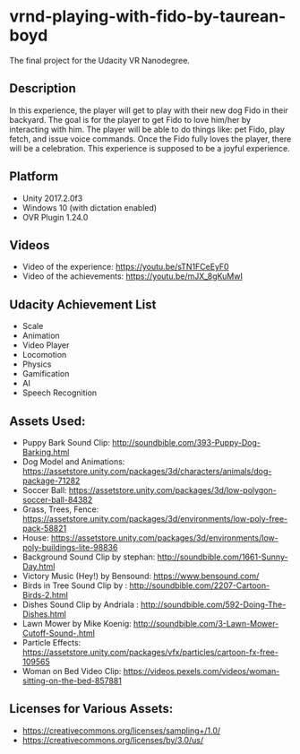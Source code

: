 # vrnd-playing-with-fido-by-taurean-boyd
The final project for the Udacity VR Nanodegree.

## Description
In this experience, the player will get to play with their new dog Fido in their backyard. The goal is for the player to get Fido to love him/her by interacting with him. The player will be able to do things like: pet Fido, play fetch, and issue voice commands. Once the Fido fully loves the player, there will be a celebration. This experience is supposed to be a joyful experience.

## Platform
 - Unity 2017.2.0f3
 - Windows 10 (with dictation enabled)
 - OVR Plugin 1.24.0

## Videos
 - Video of the experience: https://youtu.be/sTN1FCeEyF0
 - Video of the achievements: https://youtu.be/mJX_8gKuMwI

## Udacity Achievement List
 - Scale
 - Animation
 - Video Player
 - Locomotion
 - Physics
 - Gamification
 - AI
 - Speech Recognition

## Assets Used:
 - Puppy Bark Sound Clip: http://soundbible.com/393-Puppy-Dog-Barking.html
 - Dog Model and Animations: https://assetstore.unity.com/packages/3d/characters/animals/dog-package-71282
 - Soccer Ball: https://assetstore.unity.com/packages/3d/low-polygon-soccer-ball-84382
 - Grass, Trees, Fence: https://assetstore.unity.com/packages/3d/environments/low-poly-free-pack-58821
 - House: https://assetstore.unity.com/packages/3d/environments/low-poly-buildings-lite-98836
 - Background Sound Clip by stephan: http://soundbible.com/1661-Sunny-Day.html
 - Victory Music (Hey!) by Bensound: https://www.bensound.com/
 - Birds in Tree Sound Clip by : http://soundbible.com/2207-Cartoon-Birds-2.html
 - Dishes Sound Clip by Andriala : http://soundbible.com/592-Doing-The-Dishes.html
 - Lawn Mower by Mike Koenig: http://soundbible.com/3-Lawn-Mower-Cutoff-Sound-.html
 - Particle Effects: https://assetstore.unity.com/packages/vfx/particles/cartoon-fx-free-109565
 - Woman on Bed Video Clip: https://videos.pexels.com/videos/woman-sitting-on-the-bed-857881

## Licenses for Various Assets:
 - https://creativecommons.org/licenses/sampling+/1.0/
 - https://creativecommons.org/licenses/by/3.0/us/
